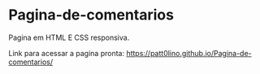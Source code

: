 # Pagina-de-comentarios

Pagina em HTML E CSS responsiva.

Link para acessar a pagina pronta: https://patt0lino.github.io/Pagina-de-comentarios/
